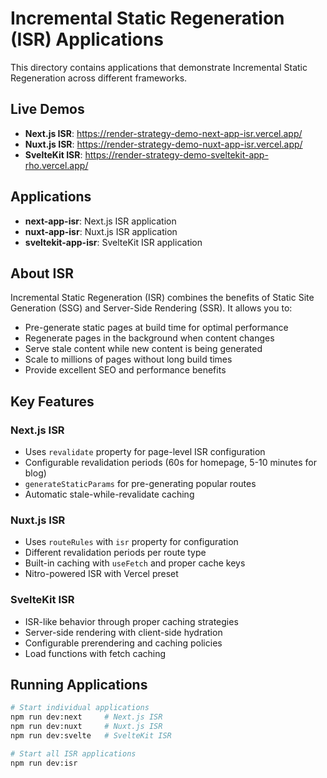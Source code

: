 # Incremental Static Regeneration (ISR) Applications

This directory contains applications that demonstrate Incremental Static Regeneration across different frameworks.

## Live Demos

- **Next.js ISR**: <https://render-strategy-demo-next-app-isr.vercel.app/>
- **Nuxt.js ISR**: <https://render-strategy-demo-nuxt-app-isr.vercel.app/>
- **SvelteKit ISR**: <https://render-strategy-demo-sveltekit-app-rho.vercel.app/>

## Applications

- **next-app-isr**: Next.js ISR application
- **nuxt-app-isr**: Nuxt.js ISR application  
- **sveltekit-app-isr**: SvelteKit ISR application

## About ISR

Incremental Static Regeneration (ISR) combines the benefits of Static Site Generation (SSG) and Server-Side Rendering (SSR). It allows you to:

- Pre-generate static pages at build time for optimal performance
- Regenerate pages in the background when content changes
- Serve stale content while new content is being generated
- Scale to millions of pages without long build times
- Provide excellent SEO and performance benefits

## Key Features

### Next.js ISR
- Uses `revalidate` property for page-level ISR configuration
- Configurable revalidation periods (60s for homepage, 5-10 minutes for blog)
- `generateStaticParams` for pre-generating popular routes
- Automatic stale-while-revalidate caching

### Nuxt.js ISR  
- Uses `routeRules` with `isr` property for configuration
- Different revalidation periods per route type
- Built-in caching with `useFetch` and proper cache keys
- Nitro-powered ISR with Vercel preset

### SvelteKit ISR
- ISR-like behavior through proper caching strategies
- Server-side rendering with client-side hydration
- Configurable prerendering and caching policies
- Load functions with fetch caching

## Running Applications

```bash
# Start individual applications
npm run dev:next     # Next.js ISR
npm run dev:nuxt     # Nuxt.js ISR  
npm run dev:svelte   # SvelteKit ISR

# Start all ISR applications
npm run dev:isr
```
